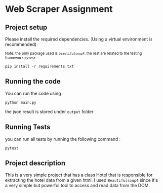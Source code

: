 # Web Scraper Assignment

## Project setup 
Please install the required dependencies. (Using a virtual environment is recommended)

<sub>Note: the only package used is `beautifulsoup4`. the rest are related to the testing framework `pytest`</sub>

```
pip install -r requirements.txt
```
## Running the code 
You can run the code using : 
```
python main.py
```
the json result is stored under `output` folder 

## Running Tests
you can run all tests by running the following command :
```
pytest
```

## Project description
This is a very simple project that has a class Hotel that is responsible for extracting the hotel data from a given html. 
I used `Beautifulsoup4` since it's a very simple but powerful tool to access and read data from the DOM. 
